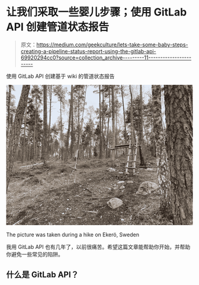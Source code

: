 # 让我们采取一些婴儿步骤；使用 GitLab API 创建管道状态报告

> 原文：<https://medium.com/geekculture/lets-take-some-baby-steps-creating-a-pipeline-status-report-using-the-gitlab-api-69920294cc0?source=collection_archive---------11----------------------->

使用 GitLab API 创建基于 wiki 的管道状态报告

![](img/036f7b6d538cbcef49d6f7a849f6a6ea.png)

The picture was taken during a hike on Ekerö, Sweden

我用 GitLab API 也有几年了，以前很痛苦。希望这篇文章能帮助你开始，并帮助你避免一些常见的陷阱。

## 什么是 GitLab API？